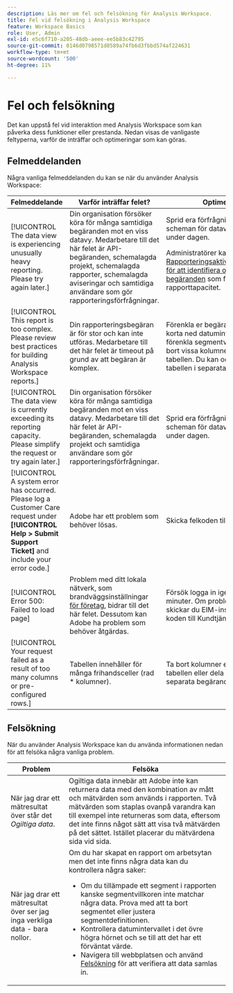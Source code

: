 ```yaml
---
description: Läs mer om fel och felsökning för Analysis Workspace.
title: Fel vid felsökning i Analysis Workspace
feature: Workspace Basics
role: User, Admin
exl-id: e5c6f710-a205-48db-aeee-ee5b83c42795
source-git-commit: 0146d0798571d8589a74fb6d3fbbd574af224631
workflow-type: tm+mt
source-wordcount: '500'
ht-degree: 11%

---
```


# Fel och felsökning

Det kan uppstå fel vid interaktion med Analysis Workspace som kan påverka dess funktioner eller prestanda. Nedan visas de vanligaste feltyperna, varför de inträffar och optimeringar som kan göras.

## Felmeddelanden

Några vanliga felmeddelanden du kan se när du använder Analysis Workspace:

| Felmeddelande | Varför inträffar felet? | Optimering |
| --- | --- | --- |
| [!UICONTROL The data view is experiencing unusually heavy reporting. Please try again later.] | Din organisation försöker köra för många samtidiga begäranden mot en viss datavy. Medarbetare till det här felet är API-begäranden, schemalagda projekt, schemalagda rapporter, schemalagda aviseringar och samtidiga användare som gör rapporteringsförfrågningar. | Sprid era förfrågningar och scheman för datavyn jämnare under dagen.<p>Administratörer kan använda [Rapporteringsaktivitetshanteraren för att identifiera och avbryta begäranden](/help/admin/admin/reporting-activity-manager/reporting-activity-overview.md) som förbrukar rapporttapacitet.</p> |
| [!UICONTROL This report is too complex. Please review best practices for building Analysis Workspace reports.] | Din rapporteringsbegäran är för stor och kan inte utföras. Medarbetare till det här felet är timeout på grund av att begäran är komplex. | Förenkla er begäran. Du kan t.ex. korta ned datumintervallet, förenkla segmentvillkoren eller ta bort vissa kolumner eller rader i tabellen. Du kan också dela upp tabellen i separata begäranden. |
| [!UICONTROL The data view is currently exceeding its reporting capacity. Please simplify the request or try again later.] | Din organisation försöker köra för många samtidiga begäranden mot en viss datavy. Medarbetare till det här felet är API-begäranden, schemalagda projekt och samtidiga användare som gör rapporteringsförfrågningar. | Sprid era förfrågningar och scheman för datavyn jämnare under dagen. |
| [!UICONTROL A system error has occurred. Please log a Customer Care request under **[!UICONTROL Help > Submit Support Ticket]** and include your error code.] | Adobe har ett problem som behöver lösas. | Skicka felkoden till kundtjänst. |
| [!UICONTROL Error 500: Failed to load page] | Problem med ditt lokala nätverk, som brandväggsinställningar [för företag](/help/technotes/ip-addresses.md), bidrar till det här felet. Dessutom kan Adobe ha problem som behöver åtgärdas. | Försök logga in igen efter flera minuter. Om problemet kvarstår skickar du EIM-instans-ID-koden till Kundtjänst. |
| [!UICONTROL Your request failed as a result of too many columns or pre-configured rows.] | Tabellen innehåller för många frihandsceller (rad * kolumner). | Ta bort kolumner eller rader i tabellen eller dela upp tabellen i separata begäranden. |


## Felsökning

När du använder Analysis Workspace kan du använda informationen nedan för att felsöka några vanliga problem.

| Problem | Felsöka |
|---|---|
| När jag drar ett mätresultat över står det *Ogiltiga data*. | Ogiltiga data innebär att Adobe inte kan returnera data med den kombination av mått och mätvärden som används i rapporten. Två mätvärden som staplas ovanpå varandra kan till exempel inte returneras som data, eftersom det inte finns något sätt att visa två mätvärden på det sättet. Istället placerar du mätvärdena sida vid sida. |
| När jag drar ett mätresultat över ser jag inga verkliga data - bara nollor. | Om du har skapat en rapport om arbetsytan men det inte finns några data kan du kontrollera några saker:<ul><li>Om du tillämpade ett segment i rapporten kanske segmentvillkoren inte matchar några data. Prova med att ta bort segmentet eller justera segmentdefinitionen.</li><li>Kontrollera datumintervallet i det övre högra hörnet och se till att det har ett förväntat värde.</li><li>Navigera till webbplatsen och använd [Felsökning](https://experienceleague.adobe.com/docs/debugger/using/experience-cloud-debugger.html) för att verifiera att data samlas in.</li></ul> |



<!--
# Common error messages

You may encounter errors when interacting with Analysis Workspace that will also influence performance. Listed below are the most common error types, why they occur, and optimizations that can be made.

| Error message | Why does this occur? | Optimization |
| --- | --- | --- |
| [!UICONTROL The report suite is experiencing unusually heavy reporting. Please try again later.] | Your organization is trying to run too many concurrent requests against a specific report suite. Contributors to this error are API requests, scheduled projects, and concurrent users making reporting requests. | Spread your requests and schedules for the report suite more evenly throughout the day. <p>Administrators can use the [Reporting Activity Manager to identify and cancel requests](/help/admin/admin/reporting-activity-manager/reporting-activity-overview.md) that are consuming reporting capacity. |
| [!UICONTROL The report suite is currently exceeding its reporting capacity. Please simplify the request or try again later.] |  Your organization is trying to run too many concurrent requests against a specific report suite. Contributors to this error are API requests, scheduled projects, scheduled reports, scheduled alerts, and concurrent users making reporting requests. | Spread your requests and schedules for the report suite more evenly throughout the day. |
| [!UICONTROL A system error has occurred. Please log a Customer Care request under Help > Submit Support Ticket and include your error code.] | Adobe is experiencing an issue that needs to be resolved. | Submit the error code to Customer Care. |
| [!UICONTROL An unexpected error has occurred; try refreshing your project again. If the problem persists, please submit this error ID to Adobe Customer Care for further diagnosis.] | Adobe is experiencing an issue that needs to be resolved. | Try refreshing your project and if the problem persists, submit the error code to Customer Care. |
| [!UICONTROL Error 500: Failed to load page] | Issues with your local network, such as company [firewall settings](https://experienceleague.adobe.com/docs/analytics/technotes/ip-addresses.html), are a contributing factor to this error. Additionally, Adobe may be experiencing an issue that needs to be resolved. | Try logging in again after several minutes. If the issue persists, submit the EIM instance ID code to Customer Care. |
| [!UICONTROL One of the segments or the search in this visualization contains a text search that returned too many results.] | Your segment criteria or report filter is too broad. | Narrow your search text criteria and try the request again. |
| [!UICONTROL This dimension does not currently support non-default attribution models.] | Non-default attribution is not supported for the dimension that you are using. | Replace the dimension in your table with one that is compatible with [Attribution](/help/analyze/analysis-workspace/attribution/overview.md). |
| [!UICONTROL Your request failed as a result of too many columns or pre-configured rows.] | Your table has too many freeform cells (row * columns). | Remove columns or rows in your table, or consider splitting the table into separate requests. |
-->